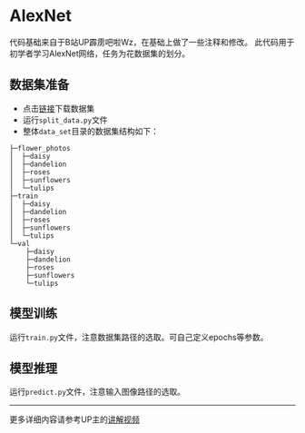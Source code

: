 # AlexNet
代码基础来自于B站UP霹雳吧啦Wz，在基础上做了一些注释和修改。
此代码用于初学者学习AlexNet网络，任务为花数据集的划分。
## 数据集准备
* 点击[链接](https://storage.googleapis.com/download.tensorflow.org/example_images/flower_photos.tgz)下载数据集
* 运行`split_data.py`文件
* 整体`data_set`目录的数据集结构如下：
```
├─flower_photos
│  ├─daisy
│  ├─dandelion
│  ├─roses
│  ├─sunflowers
│  └─tulips
├─train
│  ├─daisy
│  ├─dandelion
│  ├─roses
│  ├─sunflowers
│  └─tulips
└─val
    ├─daisy
    ├─dandelion
    ├─roses
    ├─sunflowers
    └─tulips
```
## 模型训练
运行`train.py`文件，注意数据集路径的选取。可自己定义epochs等参数。
## 模型推理
运行`predict.py`文件，注意输入图像路径的选取。

---
更多详细内容请参考UP主的[讲解视频](https://www.bilibili.com/video/BV1W7411T7qc/?spm_id_from=333.337.search-card.all.click&vd_source=2f28996b0f3cc4d7c53938d9826081a4)
